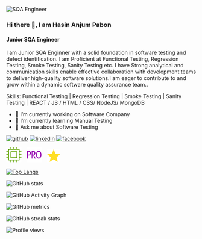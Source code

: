![SQA Engineer](https://media.licdn.com/dms/image/D4D12AQENwnEzkBxXFA/article-cover_image-shrink_600_2000/0/1686053270862?e=2147483647&v=beta&t=m0fP24hGeys9Hj1v82asaLiNkUxVVcyUXWvk8p_1QA8)

### Hi there 👋, I am Hasin Anjum Pabon
#### Junior SQA Engineer


I am Junior SQA Enginner with a solid foundation in software testing and defect identification. I am Proficient at Functional Testing, Regression Testing, Smoke Testing, Sanity Testing etc. I have Strong analytical and communication skills enable effective collaboration with development teams to deliver high-quality software solutions.I am eager to contribute to and grow within a dynamic software quality assurance team..

Skills: Functional Testing | Regression Testing | Smoke Testing | Sanity Testing | REACT / JS / HTML / CSS/ NodeJS/ MongoDB

- 🔭 I’m currently working on Software Company 
- 🌱 I’m currently learning Manual Testing 
- 💬 Ask me about Software Testing


[<img src='https://cdn.jsdelivr.net/npm/simple-icons@3.0.1/icons/github.svg' alt='github' height='40'>](https://github.com/pabon98)  [<img src='https://cdn.jsdelivr.net/npm/simple-icons@3.0.1/icons/linkedin.svg' alt='linkedin' height='40'>](https://www.linkedin.com/in/hasin-anjum-pabon-370715206/)  [<img src='https://cdn.jsdelivr.net/npm/simple-icons@3.0.1/icons/facebook.svg' alt='facebook' height='40'>](https://www.facebook.com/hasin.pabon)  

<a href='https://docs.github.com/en/developers'><img src='https://raw.githubusercontent.com/acervenky/animated-github-badges/master/assets/devbadge.gif' width='40' height='40'></a> <a href='https://github.com/pricing'><img src='https://raw.githubusercontent.com/acervenky/animated-github-badges/master/assets/pro.gif' width='40' height='40'></a> <a href='https://stars.github.com/'><img src='https://raw.githubusercontent.com/acervenky/animated-github-badges/master/assets/starbadge.gif' width='35' height='35'></a> 

[![Top Langs](https://github-readme-stats.vercel.app/api/top-langs/?username=pabon98)](https://github.com/anuraghazra/github-readme-stats)

![GitHub stats](https://github-readme-stats.vercel.app/api?username=pabon98&show_icons=true&count_private=true)  

![GitHub Activity Graph](https://activity-graph.herokuapp.com/graph?username=pabon98)  

![GitHub metrics](https://metrics.lecoq.io/pabon98)  

![GitHub streak stats](https://github-readme-streak-stats.herokuapp.com/?user=pabon98)  

![Profile views](https://gpvc.arturio.dev/pabon98)  

